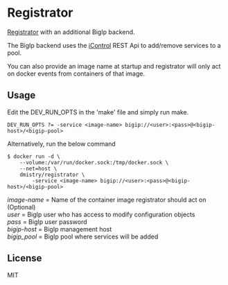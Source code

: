# Registrator

[Registrator](https://github.com/gliderlabs/registrator) with an additional BigIp backend.

The BigIp backend uses the [iControl](https://devcentral.f5.com/login?returnurl=%2fwiki%2fiControlREST.HomePage.ashx) REST Api to add/remove services to a pool.

You can also provide an image name at startup and registrator will only act on docker events from containers of that image.

## Usage

Edit the DEV_RUN_OPTS in the 'make' file and simply run make. 

	DEV_RUN_OPTS ?= -service <image-name> bigip://<user>:<pass>@<bigip-host>/<bigip-pool>

Alternatively, run the below command

	$ docker run -d \
		--volume:/var/run/docker.sock:/tmp/docker.sock \
		--net=host \
		dmistry/registrator \
			-service <image-name> bigip://<user>:<pass>@<bigip-host>/<bigip-pool>


*image-name* = Name of the container image registrator should act on (Optional)  
*user* = BigIp user who has access to modify configuration objects  
*pass* = BigIp user password  
*bigip-host* = BigIp management host  
*bigip_pool* = BigIp pool where services will be added  


## License

MIT
